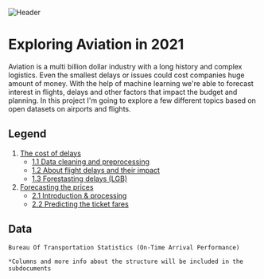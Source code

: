 ![Header](https://i.imgur.com/U4ZBuH7.png)
# Exploring Aviation in 2021
Aviation is a multi billion dollar industry with a long history and complex logistics. Even the smallest delays or issues could cost companies huge amount of money. With the help of machine learning we're able to forecast interest in flights, delays and other factors that impact the budget and planning. In this project I'm going to explore a few different topics based on open datasets on airports and flights.

## Legend
1. [The cost of delays](docs/delays)
	- [1.1 Data cleaning and preprocessing](docs/delays/processing.md)
	- [1.2 About flight delays and their impact](docs/delays/eda.md)
	- [1.3 Forestasting delays (LGB)](docs/delays/predictions.md)
2. [Forecasting the prices](docs/prices)
	- [2.1 Introduction & processing](docs/prices/eda.md)
	- [2.2 Predicting the ticket fares](docs/prices/predictions.md)

## Data
```
Bureau Of Transportation Statistics (On-Time Arrival Performance)

*Columns and more info about the structure will be included in the subdocuments
```
